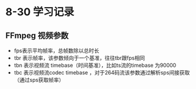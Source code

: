 # 8-30 学习记录

## FFmpeg 视频参数

- fps表示平均帧率，总帧数除以总时长
- tbr 表示帧率，该参数倾向于一个基准，往往tbr跟fps相同
- tbn 表示视频流 timebase（时间基准），比如ts流的timebase 为90000
- tbc 表示视频流codec timebase ，对于264码流该参数通过解析sps间接获取（通过sps获取帧率）

